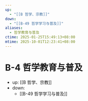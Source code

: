 ```yaml
---
up:
  - "[[B 哲学、宗教]]"
down:
  - "[[B-49 哲学学习与普及]]"
aliases:
  - 哲学教育与普及
ctime: 2025-01-25T15:49:13+08:00
mtime: 2025-10-01T12:23:41+08:00
---
```


# B-4 哲学教育与普及

- up: [[B 哲学、宗教]]
- down:
	- [[B-49 哲学学习与普及]]
